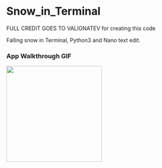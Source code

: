 # Snow_in_Terminal
FULL CREDIT GOES TO VALIGNATEV for creating this code

Falling snow in Terminal, Python3 and Nano text edit.

### App Walkthrough GIF

<img src="http://g.recordit.co/U6h1U4mkth.gif" width=250><br>
